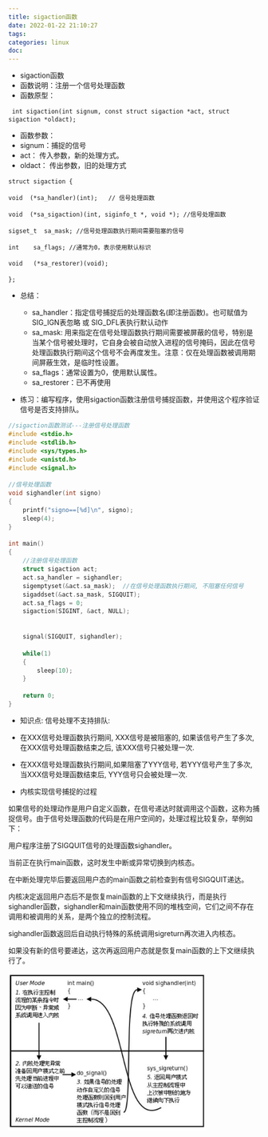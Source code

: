 ```yaml
---
title: sigaction函数
date: 2022-01-22 21:10:27
tags:
categories: linux
doc:
---
```


-  sigaction函数
  -  函数说明：注册一个信号处理函数
  -  函数原型：

  ```
   int sigaction(int signum, const struct sigaction *act, struct sigaction *oldact);
  ```
  -  函数参数：
  - signum：捕捉的信号
  - act：  传入参数，新的处理方式。
  - oldact： 传出参数，旧的处理方式

 

```
struct sigaction {

void  (*sa_handler)(int);	// 信号处理函数

void  (*sa_sigaction)(int, siginfo_t *, void *); //信号处理函数

sigset_t  sa_mask; //信号处理函数执行期间需要阻塞的信号

int    sa_flags; //通常为0，表示使用默认标识

void   (*sa_restorer)(void);

};
```

 

- 总结：
  -  sa_handler：指定信号捕捉后的处理函数名(即注册函数)。也可赋值为SIG_IGN表忽略 或 SIG_DFL表执行默认动作
  -  sa_mask: 用来指定在信号处理函数执行期间需要被屏蔽的信号，特别是当某个信号被处理时，它自身会被自动放入进程的信号掩码，因此在信号处理函数执行期间这个信号不会再度发生。注意：仅在处理函数被调用期间屏蔽生效，是临时性设置。
  -  sa_flags：通常设置为0，使用默认属性。
  -  sa_restorer：已不再使用	

 

-  练习：编写程序，使用sigaction函数注册信号捕捉函数，并使用这个程序验证信号是否支持排队。



```c
//sigaction函数测试---注册信号处理函数
#include <stdio.h>
#include <stdlib.h>
#include <sys/types.h>
#include <unistd.h>
#include <signal.h>

//信号处理函数
void sighandler(int signo)
{
	printf("signo==[%d]\n", signo);
	sleep(4);
}

int main()
{
	//注册信号处理函数
	struct sigaction act;
	act.sa_handler = sighandler;
	sigemptyset(&act.sa_mask);  //在信号处理函数执行期间, 不阻塞任何信号
	sigaddset(&act.sa_mask, SIGQUIT);
	act.sa_flags = 0;
	sigaction(SIGINT, &act, NULL);

	
	signal(SIGQUIT, sighandler);	

	while(1)
	{
		sleep(10);
	}

	return 0;
}

```



-  知识点: 信号处理不支持排队:
  -  在XXX信号处理函数执行期间, XXX信号是被阻塞的, 如果该信号产生了多次, 在XXX信号处理函数结束之后,  该XXX信号只被处理一次.
  - 在XXX信号处理函数执行期间,如果阻塞了YYY信号, 若YYY信号产生了多次, 当XXX信号处理函数结束后, YYY信号只会被处理一次.

-  内核实现信号捕捉的过程

如果信号的处理动作是用户自定义函数，在信号递达时就调用这个函数，这称为捕捉信号。由于信号处理函数的代码是在用户空间的，处理过程比较复杂，举例如下：

用户程序注册了SIGQUIT信号的处理函数sighandler。

当前正在执行main函数，这时发生中断或异常切换到内核态。

在中断处理完毕后要返回用户态的main函数之前检查到有信号SIGQUIT递达。

内核决定返回用户态后不是恢复main函数的上下文继续执行，而是执行sighandler函数，sighandler和main函数使用不同的堆栈空间，它们之间不存在调用和被调用的关系，是两个独立的控制流程。

sighandler函数返回后自动执行特殊的系统调用sigreturn再次进入内核态。

如果没有新的信号要递达，这次再返回用户态就是恢复main函数的上下文继续执行了。

 

![img](/images/javawz/wps7CFB.tmp.jpg) 

 